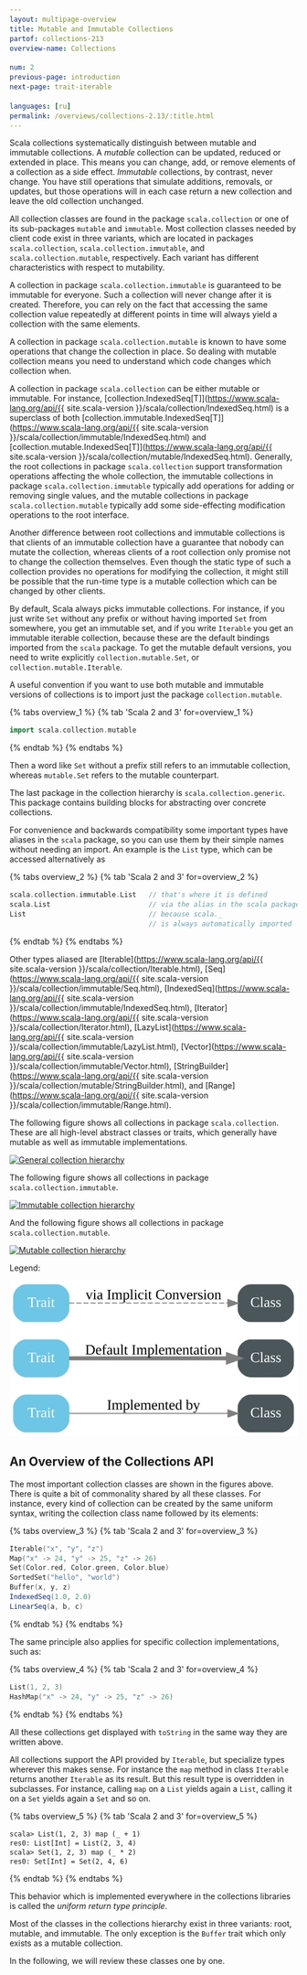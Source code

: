 ```yaml
---
layout: multipage-overview
title: Mutable and Immutable Collections
partof: collections-213
overview-name: Collections

num: 2
previous-page: introduction
next-page: trait-iterable

languages: [ru]
permalink: /overviews/collections-2.13/:title.html
---
```


Scala collections systematically distinguish between mutable and
immutable collections. A _mutable_ collection can be updated, reduced or
extended in place. This means you can change, add, or remove elements
of a collection as a side effect. _Immutable_ collections, by
contrast, never change. You have still operations that simulate
additions, removals, or updates, but those operations will in each
case return a new collection and leave the old collection unchanged.

All collection classes are found in the package `scala.collection` or
one of its sub-packages `mutable` and `immutable`.  Most
collection classes needed by client code exist in three variants,
which are located in packages `scala.collection`,
`scala.collection.immutable`, and `scala.collection.mutable`,
respectively.  Each variant has different characteristics with respect
to mutability.

A collection in package `scala.collection.immutable` is guaranteed to
be immutable for everyone. Such a collection will never change after
it is created.  Therefore, you can rely on the fact that accessing the
same collection value repeatedly at different points in time will
always yield a collection with the same elements.

A collection in package `scala.collection.mutable` is known to have
some operations that change the collection in place. So dealing with
mutable collection means you need to understand which code changes
which collection when.

A collection in package `scala.collection` can be either mutable or
immutable. For instance, [collection.IndexedSeq\[T\]](https://www.scala-lang.org/api/{{ site.scala-version }}/scala/collection/IndexedSeq.html)
is a superclass of both [collection.immutable.IndexedSeq\[T\]](https://www.scala-lang.org/api/{{ site.scala-version }}/scala/collection/immutable/IndexedSeq.html)
and
[collection.mutable.IndexedSeq\[T\]](https://www.scala-lang.org/api/{{ site.scala-version }}/scala/collection/mutable/IndexedSeq.html).
Generally, the root collections in
package `scala.collection` support transformation operations
affecting the whole collection, the immutable
collections in package `scala.collection.immutable` typically add
operations for adding or removing single
values, and the mutable collections in package
`scala.collection.mutable` typically add some side-effecting
modification operations to the root interface.

Another difference between root collections and immutable collections is
that clients of an immutable collection have a guarantee that nobody
can mutate the collection, whereas clients of a root collection only
promise not to change the collection themselves. Even though the
static type of such a collection provides no operations for modifying
the collection, it might still be possible that the run-time type is a
mutable collection which can be changed by other clients.

By default, Scala always picks immutable collections. For instance, if
you just write `Set` without any prefix or without having imported
`Set` from somewhere, you get an immutable set, and if you write
`Iterable` you get an immutable iterable collection, because these
are the default bindings imported from the `scala` package. To get
the mutable default versions, you need to write explicitly
`collection.mutable.Set`, or `collection.mutable.Iterable`.

A useful convention if you want to use both mutable and immutable
versions of collections is to import just the package
`collection.mutable`.

{% tabs overview_1 %}
{% tab 'Scala 2 and 3' for=overview_1 %}
```scala mdoc
import scala.collection.mutable
```
{% endtab %}
{% endtabs %}

Then a word like `Set` without a prefix still refers to an immutable collection,
whereas `mutable.Set` refers to the mutable counterpart.

The last package in the collection hierarchy is `scala.collection.generic`. This
package contains building blocks for abstracting over concrete collections.

For convenience and backwards compatibility some important types have
aliases in the `scala` package, so you can use them by their simple
names without needing an import. An example is the `List` type, which
can be accessed alternatively as

{% tabs overview_2 %}
{% tab 'Scala 2 and 3' for=overview_2 %}
```scala mdoc
scala.collection.immutable.List   // that's where it is defined
scala.List                        // via the alias in the scala package
List                              // because scala._
                                  // is always automatically imported
```
{% endtab %}
{% endtabs %}

Other types aliased are
[Iterable](https://www.scala-lang.org/api/{{ site.scala-version }}/scala/collection/Iterable.html), [Seq](https://www.scala-lang.org/api/{{ site.scala-version }}/scala/collection/immutable/Seq.html), [IndexedSeq](https://www.scala-lang.org/api/{{ site.scala-version }}/scala/collection/immutable/IndexedSeq.html), [Iterator](https://www.scala-lang.org/api/{{ site.scala-version }}/scala/collection/Iterator.html), [LazyList](https://www.scala-lang.org/api/{{ site.scala-version }}/scala/collection/immutable/LazyList.html), [Vector](https://www.scala-lang.org/api/{{ site.scala-version }}/scala/collection/immutable/Vector.html), [StringBuilder](https://www.scala-lang.org/api/{{ site.scala-version }}/scala/collection/mutable/StringBuilder.html), and [Range](https://www.scala-lang.org/api/{{ site.scala-version }}/scala/collection/immutable/Range.html).

The following figure shows all collections in package
`scala.collection`.  These are all high-level abstract classes or traits, which
generally have mutable as well as immutable implementations.

[![General collection hierarchy][1]][1]

The following figure shows all collections in package `scala.collection.immutable`.

[![Immutable collection hierarchy][2]][2]

And the following figure shows all collections in package `scala.collection.mutable`.

[![Mutable collection hierarchy][3]][3]

Legend:

[![Graph legend][4]][4]

## An Overview of the Collections API ##

The most important collection classes are shown in the figures above. There is quite a bit of commonality shared by all these classes. For instance, every kind of collection can be created by the same uniform syntax, writing the collection class name followed by its elements:

{% tabs overview_3 %}
{% tab 'Scala 2 and 3' for=overview_3 %}
```scala
Iterable("x", "y", "z")
Map("x" -> 24, "y" -> 25, "z" -> 26)
Set(Color.red, Color.green, Color.blue)
SortedSet("hello", "world")
Buffer(x, y, z)
IndexedSeq(1.0, 2.0)
LinearSeq(a, b, c)
```
{% endtab %}
{% endtabs %}

The same principle also applies for specific collection implementations, such as:

{% tabs overview_4 %}
{% tab 'Scala 2 and 3' for=overview_4 %}
```scala mdoc
List(1, 2, 3)
HashMap("x" -> 24, "y" -> 25, "z" -> 26)
```
{% endtab %}
{% endtabs %}

All these collections get displayed with `toString` in the same way they are written above.

All collections support the API provided by `Iterable`, but specialize types wherever this makes sense. For instance the `map` method in class `Iterable` returns another `Iterable` as its result. But this result type is overridden in subclasses. For instance, calling `map` on a `List` yields again a `List`, calling it on a `Set` yields again a `Set` and so on.

{% tabs overview_5 %}
{% tab 'Scala 2 and 3' for=overview_5 %}
```
scala> List(1, 2, 3) map (_ + 1)
res0: List[Int] = List(2, 3, 4)
scala> Set(1, 2, 3) map (_ * 2)
res0: Set[Int] = Set(2, 4, 6)
```
{% endtab %}
{% endtabs %}

This behavior which is implemented everywhere in the collections libraries is called the _uniform return type principle_.

Most of the classes in the collections hierarchy exist in three variants: root, mutable, and immutable. The only exception is the `Buffer` trait which only exists as a mutable collection.

In the following, we will review these classes one by one.


  [1]: /resources/images/tour/collections-diagram-213.svg
  [2]: /resources/images/tour/collections-immutable-diagram-213.svg
  [3]: /resources/images/tour/collections-mutable-diagram-213.svg
  [4]: /resources/images/tour/collections-legend-diagram.svg
